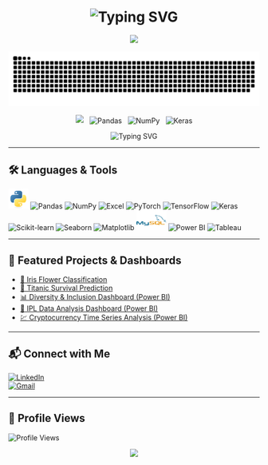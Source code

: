 <!-- 🌟 Ultra-Creative GitHub Profile Theme 🌟 -->

<!-- HEADER -->
<h1 align="center">
  <img src="https://readme-typing-svg.herokuapp.com?size=36&duration=3000&pause=1000&color=00F5D4&center=true&vCenter=true&width=600&lines=Hey%2C+I'm+Amar+👋;Data+Analyst+📊;ML+%26+AI+Enthusiast+🤖;Lifelong+Learner+📚" alt="Typing SVG" />
</h1>

<p align="center">
  <img src="https://capsule-render.vercel.app/api?type=waving&color=0:00E0FF,100:0077FF&height=120&section=header&text=🚀%20Welcome%20to%20My%20Profile!%20🚀&fontSize=30&fontColor=fff" />
</p>

<!-- CONTRIBUTION SNAKE -->
<p align="center">
  <img src="https://raw.githubusercontent.com/Platane/snk/output/github-contribution-grid-snake.svg" alt="snake-animation" />
</p>

<!-- SKILL ICONS -->
<p align="center">
  <img src="https://skillicons.dev/icons?i=python,sklearn,github,vscode,mysql,pytorch,tensorflow" />
  <img src="https://pandas.org/images/white.logo.svg"alt="Pandas"width="48" height="48" style="vertical-align:middle;margin-left:8px;"/>
  <img src="https://numpy.org/images/logo.svg" alt="NumPy" width="48" height="48" style="vertical-align:middle; margin-left:8px;" />
  <img src="https://upload.wikimedia.org/wikipedia/commons/a/ae/Keras_logo.svg" alt="Keras" width="48" height="48" style="vertical-align:middle; margin-left:8px;" />
</p>



<!-- Typing animation (secondary intro) -->
<p align="center">
  <img src="https://readme-typing-svg.demolab.com?font=Fira+Code&size=22&pause=2000&color=FF6F00&center=true&vCenter=true&width=700&lines=Data+Analyst+%7C+ML+Enthusiast;Exploring+AI+and+Deep+Learning;Turning+Data+into+Actionable+Insights" alt="Typing SVG"/>
</p>

---

## 🛠 Languages & Tools  

<p align="left">
  <img src="https://raw.githubusercontent.com/devicons/devicon/master/icons/python/python-original.svg" alt="Python" width="40" height="40"/>  
  <img src="https://pandas.pydata.org/static/img/pandas_white.svg" alt="Pandas" width="80" height="40"/>  
  <img src="https://upload.wikimedia.org/wikipedia/commons/3/31/NumPy_logo_2020.svg" alt="NumPy" width="80" height="40"/>  
  <img src="https://upload.wikimedia.org/wikipedia/commons/0/0e/Microsoft_Excel_2013-2019_logo.svg" alt="Excel" width="40" height="40"/>  
  <img src="https://upload.wikimedia.org/wikipedia/commons/1/10/PyTorch_logo_icon.svg" alt="PyTorch" width="40" height="40"/>  
  <img src="https://upload.wikimedia.org/wikipedia/commons/2/2d/Tensorflow_logo.svg" alt="TensorFlow" width="40" height="40"/>  
  <img src="https://upload.wikimedia.org/wikipedia/commons/a/ae/Keras_logo.svg" alt="Keras" width="40" height="40"/>  
  <img src="https://upload.wikimedia.org/wikipedia/commons/0/05/Scikit_learn_logo_small.svg" alt="Scikit-learn" width="60" height="60"/>  
  <img src="https://seaborn.pydata.org/_static/logo-wide-lightbg.svg" alt="Seaborn" width="80" height="40"/>  
  <img src="https://upload.wikimedia.org/wikipedia/commons/8/84/Matplotlib_icon.svg" alt="Matplotlib" width="40" height="40"/>  
  <img src="https://raw.githubusercontent.com/devicons/devicon/master/icons/mysql/mysql-original-wordmark.svg" alt="MySQL" width="60" height="40"/>  
  <img src="https://upload.wikimedia.org/wikipedia/commons/c/cf/New_Power_BI_Logo.svg" alt="Power BI" width="40" height="40"/>   
  <img src="https://upload.wikimedia.org/wikipedia/commons/4/4b/Tableau_Logo.png" alt="Tableau" width="80" height="60"/>  
</p>

---

## 📌 Featured Projects & Dashboards  

- [🌼 Iris Flower Classification](https://github.com/amar4542/Iris-Dataset)  
- [🚢 Titanic Survival Prediction](https://github.com/amar4542/Titanic-Survival-Prediction)  
- [📊 Diversity & Inclusion Dashboard (Power BI)](https://github.com/amar4542/Diversity-Inclusion)  
- [🏏 IPL Data Analysis Dashboard (Power BI)](https://github.com/amar4542/IPL-Data-Analysis)  
- [💹 Cryptocurrency Time Series Analysis (Power BI)](https://github.com/amar4542/Time-series-analysis-with-cryptocurrency)  

---

## 📬 Connect with Me  

[![LinkedIn](https://img.shields.io/badge/-LinkedIn-blue?logo=linkedin&style=flat-square)](https://www.linkedin.com/in/m-amara-4542m/)  
[![Gmail](https://img.shields.io/badge/-Gmail-D14836?style=flat-square&logo=gmail&logoColor=white)](mailto:mangalaamara282@gmail.com)  

---

## 👀 Profile Views  
![Profile Views](https://komarev.com/ghpvc/?username=amar4542&label=Profile%20views&color=0e75b6&style=flat)

<!-- FOOTER -->
<p align="center">
  <img src="https://capsule-render.vercel.app/api?type=waving&color=0:00E0FF,100:0077FF&height=120&section=footer" />
</p>
